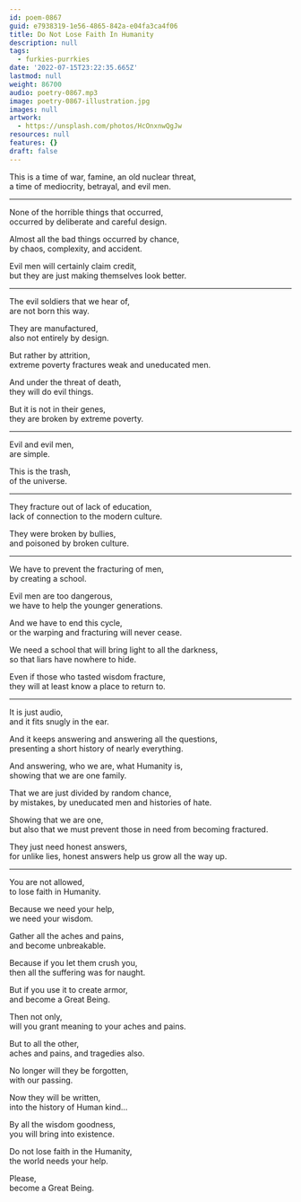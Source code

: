 ```yaml
---
id: poem-0867
guid: e7938319-1e56-4865-842a-e04fa3ca4f06
title: Do Not Lose Faith In Humanity
description: null
tags:
  - furkies-purrkies
date: '2022-07-15T23:22:35.665Z'
lastmod: null
weight: 86700
audio: poetry-0867.mp3
image: poetry-0867-illustration.jpg
images: null
artwork:
  - https://unsplash.com/photos/HcOnxnwQgJw
resources: null
features: {}
draft: false
---
```


This is a time of war, famine, an old nuclear threat,\
a time of mediocrity, betrayal, and evil men.

---

None of the horrible things that occurred,\
occurred by deliberate and careful design.

Almost all the bad things occurred by chance,\
by chaos, complexity, and accident.

Evil men will certainly claim credit,\
but they are just making themselves look better.

---

The evil soldiers that we hear of,\
are not born this way.

They are manufactured,\
also not entirely by design.

But rather by attrition,\
extreme poverty fractures weak and uneducated men.

And under the threat of death,\
they will do evil things.

But it is not in their genes,\
they are broken by extreme poverty.

---

Evil and evil men,\
are simple.

This is the trash,\
of the universe.

---

They fracture out of lack of education,\
lack of connection to the modern culture.

They were broken by bullies,\
and poisoned by broken culture.

---

We have to prevent the fracturing of men,\
by creating a school.

Evil men are too dangerous,\
we have to help the younger generations.

And we have to end this cycle,\
or the warping and fracturing will never cease.

We need a school that will bring light to all the darkness,\
so that liars have nowhere to hide.

Even if those who tasted wisdom fracture,\
they will at least know a place to return to.

---

It is just audio,\
and it fits snugly in the ear.

And it keeps answering and answering all the questions,\
presenting a short history of nearly everything.

And answering, who we are, what Humanity is,\
showing that we are one family.

That we are just divided by random chance,\
by mistakes, by uneducated men and histories of hate.

Showing that we are one,\
but also that we must prevent those in need from becoming fractured.

They just need honest answers,\
for unlike lies, honest answers help us grow all the way up.

---

You are not allowed,\
to lose faith in Humanity.

Because we need your help,\
we need your wisdom.

Gather all the aches and pains,\
and become unbreakable.

Because if you let them crush you,\
then all the suffering was for naught.

But if you use it to create armor,\
and become a Great Being.

Then not only,\
will you grant meaning to your aches and pains.

But to all the other,\
aches and pains, and tragedies also.

No longer will they be forgotten,\
with our passing.

Now they will be written,\
into the history of Human kind...

By all the wisdom goodness,\
you will bring into existence.

Do not lose faith in the Humanity,\
the world needs your help.

Please,\
become a Great Being.
